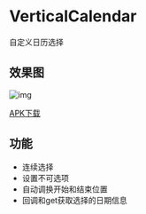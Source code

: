 # VerticalCalendar
自定义日历选择


## 效果图

![img](https://github.com/mzyq/VerticalCalendar/blob/master/img/preview.gif)

[APK下载](http://www.dafuai.com/a/KDyGvb)

## 功能
* 连续选择
* 设置不可选项
* 自动调换开始和结束位置
* 回调和get获取选择的日期信息